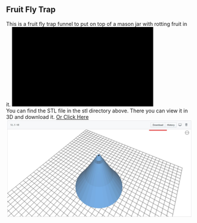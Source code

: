 ## Fruit Fly Trap

This is a fruit fly trap funnel to put on top of a mason jar with rotting fruit in it.
![alt text](https://github.com/WillWelker/3d-print/blob/master/fly-trap/fruit-fly.gif "Trap")  
You can find the STL file in the stl directory above.  There you can view it in 3D and download it.
[Or Click Here](https://github.com/WillWelker/3d-print/blob/master/fly-trap/stl/fly-trap-Cone.stl)  
![alt text](https://github.com/WillWelker/3d-print/blob/master/fly-trap/stl.jpg "STL")
